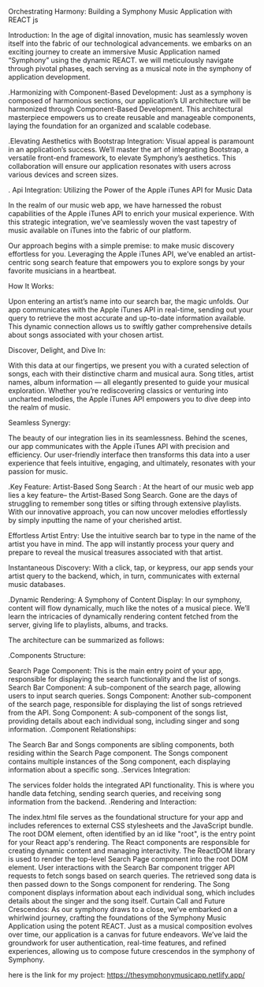 Orchestrating Harmony: Building a Symphony Music Application with REACT js

Introduction: In the age of digital innovation, music has seamlessly woven itself into the fabric of our technological advancements. we embarks on an exciting journey to create an immersive Music Application named “Symphony” using the dynamic REACT. we will meticulously navigate through pivotal phases, each serving as a musical note in the symphony of application development.


.Harmonizing with Component-Based Development: Just as a symphony is composed of harmonious sections, our application’s UI architecture will be harmonized through Component-Based Development. This architectural masterpiece empowers us to create reusable and manageable components, laying the foundation for an organized and scalable codebase.

.Elevating Aesthetics with Bootstrap Integration: Visual appeal is paramount in an application’s success. We’ll master the art of integrating Bootstrap, a versatile front-end framework, to elevate Symphony’s aesthetics. This collaboration will ensure our application resonates with users across various devices and screen sizes.

. Api Integration: Utilizing the Power of the Apple iTunes API for Music Data

In the realm of our music web app, we have harnessed the robust capabilities of the Apple iTunes API to enrich your musical experience. With this strategic integration, we’ve seamlessly woven the vast tapestry of music available on iTunes into the fabric of our platform.

Our approach begins with a simple premise: to make music discovery effortless for you. Leveraging the Apple iTunes API, we’ve enabled an artist-centric song search feature that empowers you to explore songs by your favorite musicians in a heartbeat.

How It Works:

Upon entering an artist’s name into our search bar, the magic unfolds. Our app communicates with the Apple iTunes API in real-time, sending out your query to retrieve the most accurate and up-to-date information available. This dynamic connection allows us to swiftly gather comprehensive details about songs associated with your chosen artist.

Discover, Delight, and Dive In:

With this data at our fingertips, we present you with a curated selection of songs, each with their distinctive charm and musical aura. Song titles, artist names, album information — all elegantly presented to guide your musical exploration. Whether you’re rediscovering classics or venturing into uncharted melodies, the Apple iTunes API empowers you to dive deep into the realm of music.

Seamless Synergy:

The beauty of our integration lies in its seamlessness. Behind the scenes, our app communicates with the Apple iTunes API with precision and efficiency. Our user-friendly interface then transforms this data into a user experience that feels intuitive, engaging, and ultimately, resonates with your passion for music.


.Key Feature: Artist-Based Song Search : At the heart of our music web app lies a key feature– the Artist-Based Song Search. Gone are the days of struggling to remember song titles or sifting through extensive playlists. With our innovative approach, you can now uncover melodies effortlessly by simply inputting the name of your cherished artist.

Effortless Artist Entry: Use the intuitive search bar to type in the name of the artist you have in mind. The app will instantly process your query and prepare to reveal the musical treasures associated with that artist.

Instantaneous Discovery: With a click, tap, or keypress, our app sends your artist query to the backend, which, in turn, communicates with external music databases.

.Dynamic Rendering: A Symphony of Content Display: In our symphony, content will flow dynamically, much like the notes of a musical piece. We’ll learn the intricacies of dynamically rendering content fetched from the server, giving life to playlists, albums, and tracks.


The architecture can be summarized as follows:

.Components Structure:

Search Page Component: This is the main entry point of your app, responsible for displaying the search functionality and the list of songs.
Search Bar Component: A sub-component of the search page, allowing users to input search queries.
Songs Component: Another sub-component of the search page, responsible for displaying the list of songs retrieved from the API.
Song Component: A sub-component of the songs list, providing details about each individual song, including singer and song information.
.Component Relationships:

The Search Bar and Songs components are sibling components, both residing within the Search Page component.
The Songs component contains multiple instances of the Song component, each displaying information about a specific song.
.Services Integration:

The services folder holds the integrated API functionality. This is where you handle data fetching, sending search queries, and receiving song information from the backend.
.Rendering and Interaction:

The index.html file serves as the foundational structure for your app and includes references to external CSS stylesheets and the JavaScript bundle.
The root DOM element, often identified by an id like "root", is the entry point for your React app's rendering.
The React components are responsible for creating dynamic content and managing interactivity. The ReactDOM library is used to render the top-level Search Page component into the root DOM element.
User interactions with the Search Bar component trigger API requests to fetch songs based on search queries. The retrieved song data is then passed down to the Songs component for rendering.
The Song component displays information about each individual song, which includes details about the singer and the song itself.
Curtain Call and Future Crescendos: As our symphony draws to a close, we’ve embarked on a whirlwind journey, crafting the foundations of the Symphony Music Application using the potent REACT. Just as a musical composition evolves over time, our application is a canvas for future endeavors. We’ve laid the groundwork for user authentication, real-time features, and refined experiences, allowing us to compose future crescendos in the symphony of Symphony.


here is the link for my project: https://thesymphonymusicapp.netlify.app/
